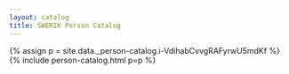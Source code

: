 ```yaml
---
layout: catalog
title: SWERIK Person Catalog
---
```

{% assign p = site.data._person-catalog.i-VdihabCvvgRAFyrwU5mdKf %}
{% include person-catalog.html p=p %}

